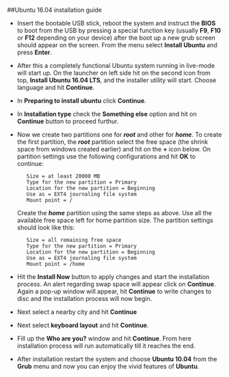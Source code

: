 ##Ubuntu 16.04 installation guide

* Insert the bootable USB stick, reboot the system and instruct the **BIOS** to boot from the USB by pressing a special function key (usually **F9**, **F10** or **F12** depending on your device) after the boot up a new grub screen should appear on the screen. From the menu select **Install Ubuntu** and press **Enter**.

* After this a completely functional Ubuntu system running in live-mode will start up. On the launcher on left side hit on the second icon from top, **Install Ubuntu 16.04 LTS**, and the installer utility will start. Choose language and hit **Continue**.
* In **Preparing to install ubuntu** click **Continue**.
* In **Installation type** check the **Something else** option and hit on **Continue** button to proceed furthur.
* Now we create two partitions one for **_root_** and other for **_home_**. To create the first partition, the **_root_** partition select the free space (the shrink space from windows created earlier) and hit on the **+** icon below. On partition settings use the following configurations and hit **OK** to continue:
        
         Size = at least 20000 MB
         Type for the new partition = Primary
         Location for the new partition = Beginning
         Use as = EXT4 journaling file system
         Mount point = /

     Create the **_home_** partition using the same steps as above. Use all the available free space left for home partition size. The partition settings should look like this:

         Size = all remaining free space
         Type for the new partition = Primary
         Location for the new partition = Beginning
         Use as = EXT4 journaling file system
         Mount point = /home
* Hit the **Install Now** button to apply changes and start the installation process. An alert regarding swap space will appear click on **Continue**. Again a pop-up window will appear, hit **Continue** to write changes to disc and the installation process will now begin.

* Next select a nearby city and hit **Continue**
* Next select **keyboard layout** and hit **Continue**.
* Fill up the **Who are you?** window and hit **Continue**. From here installation process will run automatically till it reaches the end.
* After installation restart the system and choose **Ubuntu 10.04** from the **Grub** menu and now you can enjoy the vivid features of **Ubuntu**.
                           
